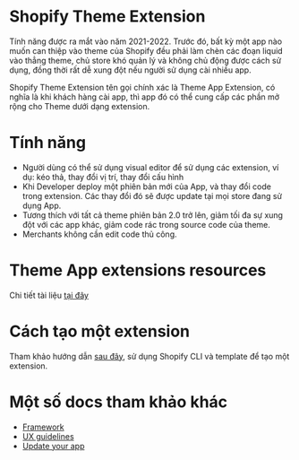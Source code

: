 # Shopify Theme Extension

Tính năng được ra mắt vào năm 2021-2022. Trước đó, bất kỳ một app nào muốn can thiệp vào theme của Shopify đều phải làm chèn các đoạn liquid vào thẳng theme, chủ store khó quản lý và không chủ động
được cách sử dụng, đồng thời rất dễ xung đột nếu người sử dụng cài nhiều app.

Shopify Theme Extension tên gọi chính xác là Theme App Extension, có nghĩa là khi khách hàng cài app, thì app đó có thể
cung cấp các phần mở rộng cho Theme dưới dạng extension.

# Tính năng

- Người dùng có thể sử dụng visual editor để sử dụng các extension, ví dụ: kéo thả, thay đổi vị trí,
thay đổi cấu hình
- Khi Developer deploy một phiên bản mới của App, và thay đổi code trong extension. Các thay đổi đó sẽ được update tại mọi store
đang sử dụng App.
- Tương thích với tất cả theme phiên bản 2.0 trở lên, giảm tối đa sự xung đột với các app khác, giảm
code rác trong source code của theme.
- Merchants không cần edit code thủ công.

# Theme App extensions resources

Chi tiết tài liệu [tại đây](https://shopify.dev/docs/apps/online-store/theme-app-extensions#theme-app-extensions-resources)


# Cách tạo một extension

Tham khảo hướng dẫn [sau đây](https://shopify.dev/docs/apps/online-store/theme-app-extensions/getting-started), sử dụng Shopify CLI và template để tạo một extension.


# Một số docs tham khảo khác

- [Framework](https://shopify.dev/docs/apps/online-store/theme-app-extensions/extensions-framework)
- [UX guidelines](https://shopify.dev/docs/apps/online-store/theme-app-extensions/ux-guidelines)
- [Update your app](https://shopify.dev/docs/apps/online-store/theme-app-extensions/update)